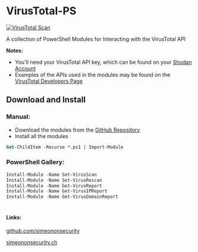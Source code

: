 # VirusTotal-PS

[![VirusTotal Scan](https://github.com/simeononsecurity/VirusTotal-PS/actions/workflows/virustotal.yml/badge.svg)](https://github.com/simeononsecurity/VirusTotal-PS/actions/workflows/virustotal.yml)

A collection of PowerShell Modules for Interacting with the VirusTotal API

**Notes:**
- You'll need your VirusTotal API key, which can be found on your [Shodan Account](https://www.virustotal.com/gui/)
- Examples of the APIs used in the modules may be found on the [VirusTotal Developers Page](https://developers.virustotal.com/reference#getting-started)

## Download and Install
### Manual:
- Download the modules from the [GitHub Repository](https://github.com/simeononsecurity/VirusTotal-PS)
- Install all the modules
```ps
Get-ChildItem -Recurse *.ps1 | Import-Module
```
### PowerShell Gallery:
```powershell
Install-Module -Name Set-VirusScan
Install-Module -Name Set-VirusRescan
Install-Module -Name Get-VirusReport
Install-Module -Name Get-VirusIPReport
Install-Module -Name Get-VirusDomainReport
```
#
#### Links:
[github.com/simeononsecurity](https://github.com/simeononsecurity)

[simeononsecurity.ch](https://simeononsecurity.ch)